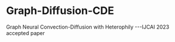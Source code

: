 # Graph-Diffusion-CDE
Graph Neural Convection-Diffusion with Heterophily ---IJCAI 2023 accepted paper

